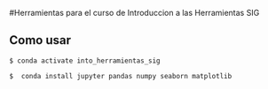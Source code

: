 #Herramientas para el curso de Introduccion a las Herramientas SIG

## Como usar

    $ conda activate into_herramientas_sig
    
    $  conda install jupyter pandas numpy seaborn matplotlib
    
  